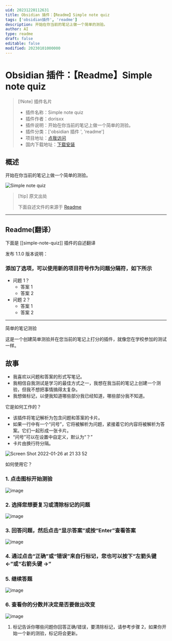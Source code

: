 ```yaml
---
uid: 20231220112631
title: Obsidian 插件：【Readme】Simple note quiz
tags: ['obsidian插件', 'readme']
description: 开始在你当前的笔记上做一个简单的测验。
author: AI
type: readme
draft: false
editable: false
modified: 20230101000000
---
```


# Obsidian 插件：【Readme】Simple note quiz

> [!Note] 插件名片
> - 插件名称：Simple note quiz
> - 插件作者：dorisxx
> - 插件说明：开始在你当前的笔记上做一个简单的测验。
> - 插件分类：['obsidian 插件 ', 'readme']
> - 项目地址：[点我访问](https://github.com/dorisxx/Obsidian-simple-note-quiz)
> - 国内下载地址：[下载安装](https://pkmer.cn/products/plugin/pluginMarket/?simple-note-quiz)

## 概述

开始在你当前的笔记上做一个简单的测验。

![Simple note quiz](https://cdn.pkmer.cn/covers/simple-note-quiz.png!pkmer)

> [!tip] 原文出处
>
>下面自述文件的来源于 [Readme](https://ghproxy.net/https://raw.githubusercontent.com/beginner137/Obsidian-simple-note-quiz/master/README.md)

---

## Readme(翻译）

下面是 [[simple-note-quiz]] 插件的自述翻译

发布 1.1.0 版本说明：

### 添加了选项，可以使用新的项目符号作为问题分隔符，如下所示

- 问题 1？
    - 答案 1
    - 答案 2
- 问题 2？
    - 答案 1
    - 答案 2
---

简单的笔记测验

这是一个创建简单测验并在您当前的笔记上打分的插件，就像您在学校参加的测试一样。

## 故事

- 我喜欢以问题和答案的形式写笔记。
- 我相信自我测试是学习的最佳方式之一，我想在我当前的笔记上创建一个测验，但我不想把事情搞得太复杂。
- 我想做标记，以便我知道哪些部分我已经知道，哪些部分我不知道。

它是如何工作的？

- 该插件将笔记解析为包含问题和答案的卡片。
- 如果一行中有一个“问号”，它将被解析为问题，紧接着它的内容将被解析为答案。它们一起形成一张卡片。
- “问号”可以在设置中自定义，默认为“？”
- 卡片由换行符分隔。

![Screen Shot 2022-01-26 at 21 33 52](https://cdn.pkmer.cn/covers/simple-note-quiz_1_0.png!pkmer)

如何使用它？

### 1. 点击图标开始测验

![image](https://cdn.pkmer.cn/covers/simple-note-quiz_1_1.png!pkmer)

### 2. 选择您想要复习或清除标记的问题

![image](https://cdn.pkmer.cn/covers/simple-note-quiz_1_2.png!pkmer)

### 3. 回答问题，然后点击“显示答案”或按“Enter”查看答案

![image](https://cdn.pkmer.cn/covers/simple-note-quiz_1_3.png!pkmer)

### 4. 通过点击“正确”或“错误”来自行标记，您也可以按下“左箭头键<-”或“右箭头键 ->”

### 5. 继续答题

![image](https://cdn.pkmer.cn/covers/simple-note-quiz_1_4.png!pkmer)

### 6. 查看你的分数并决定是否要做出改变

![image](https://cdn.pkmer.cn/covers/simple-note-quiz_1_5.png!pkmer)

1. 标记告诉你哪些问题你回答正确/错误，要清除标记，请参考步骤 2，如果你开始一个新的测验，标记将会更新。



